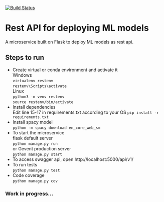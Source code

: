 [![Build Status](https://travis-ci.org/hpanwar08/rest-api-ml-model.svg?branch=master)](https://travis-ci.org/hpanwar08/rest-api-ml-model
)

# Rest API for deploying ML models

A microservice built on Flask to deploy ML models as rest api.

## Steps to run
* Create virtual or conda environment and activate it  
  Windows  
  `virtualenv restenv`  
  `restenv\Scripts\activate`  
  Linux  
  `python3 -m venv restenv`  
  `source restenv/bin/activate`
* Install dependencies  
  Edit line 15-17 in requirements.txt according to your OS
  `pip install -r requirements.txt`  
* Install spacy model  
  `python -m spacy download en_core_web_sm`
* To start the microservice  
  flask default server  
  `python manage.py run`  
  or Gevent production server  
  `python manage.py start`  
* To access swagger api, open http://localhost:5000/api/v1/
* To run tests  
  `python manage.py test`
* Code coverage  
  `python manage.py cov`



### Work in progress... 
